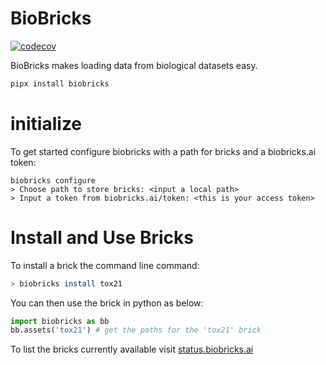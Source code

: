 # BioBricks
<!-- badges: start -->
[![codecov](https://codecov.io/gh/biobricks-ai/biobricks/branch/master/graph/badge.svg?token=J041MF0JKG)](https://codecov.io/gh/biobricks-ai/biobricks)
<!-- badges: end -->

BioBricks makes loading data from biological datasets easy.

```bash
pipx install biobricks
```

# initialize
To get started configure biobricks with a path for bricks and a biobricks.ai token:
```
biobricks configure
> Choose path to store bricks: <input a local path>
> Input a token from biobricks.ai/token: <this is your access token>
```

# Install and Use Bricks

To install a brick the command line command:
```sh
> biobricks install tox21
```

You can then use the brick in python as below:
```python
import biobricks as bb
bb.assets('tox21') # get the paths for the 'tox21' brick
```

To list the bricks currently available visit [status.biobricks.ai](https://status.biobricks.ai)
